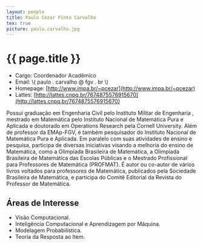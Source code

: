 ```yaml
---
layout: people
title: Paulo Cezar Pinto Carvalho
tex: true
picture: paulo.carvalho.jpg
---
```


# {{ page.title }}

- Cargo: Coordenador Acadêmico   
- Email: \\( paulo . carvalho @ fgv . br \\)
- Homepage: [http://www.impa.br/~pcezar](http://www.impa.br/~pcezar)
- Lattes: [http://lattes.cnpq.br/7674875576915670](http://lattes.cnpq.br/7674875576915670)

Possui graduação em Engenharia Civil pelo Instituto Militar de
Engenharia , mestrado em Matemática pelo  Instituto Nacional de
Matemática Pura e Aplicada  e doutorado em Operations Research pela
Cornell University.  Além de professor da EMAp-FGV, é  também
pesquisador do Instituto Nacional de Matemática Pura e Aplicada. Em
paralelo com suas atividades de ensino e pesquisa, participa de
diversas iniciativas visando a melhoria do ensino de Matemática, como
a Olimpíada Brasileira de Matemática, a Olimpíada Brasileira de
Matemática das Escolas Públicas e o Mestrado Profissional para
Professores de Matemática (PROFMAT).  É autor ou co-autor de vários
livros voltados para professores de Matemática, publicados pela
Sociedade Brasileira de Matemática, e participa do Comitê Editorial da
Revista do Professor de Matemática.
 
## Áreas de Interesse

- Visão Computacional.
- Inteligência Computacional e Aprendizagem por Máquina.
- Modelagem Probabilística.
- Teoria da Resposta ao Item.
